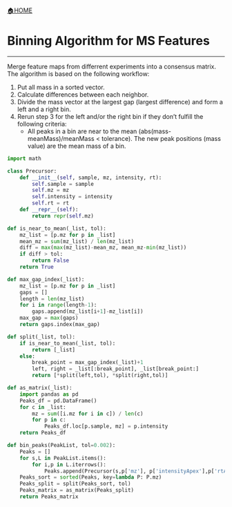 [🏠HOME](README.md)

# Binning Algorithm for MS Features

---

Merge feature maps from differrent experiments into a consensus matrix.
The algorithm is based on the following workflow:
1. Put all mass in a sorted vector.
2. Calculate differences between each neighbor.
3. Divide the mass vector at the largest gap (largest difference) and form a left and a right bin.
4. Rerun step 3 for the left and/or the right bin if they don’t fulfill the following criteria:
    + All peaks in a bin are near to the mean (abs(mass-meanMass)/meanMass < tolerance).
The new peak positions (mass value) are the mean mass of a bin.

```python
import math

class Precursor:
    def __init__(self, sample, mz, intensity, rt):
        self.sample = sample
        self.mz = mz
        self.intensity = intensity
        self.rt = rt
    def __repr__(self):
        return repr(self.mz)

def is_near_to_mean(_list, tol):
    mz_list = [p.mz for p in _list]
    mean_mz = sum(mz_list) / len(mz_list)
    diff = max(max(mz_list)-mean_mz, mean_mz-min(mz_list))
    if diff > tol:
        return False
    return True

def max_gap_index(_list):
    mz_list = [p.mz for p in _list]
    gaps = []
    length = len(mz_list)
    for i in range(length-1):
        gaps.append(mz_list[i+1]-mz_list[i])
    max_gap = max(gaps)
    return gaps.index(max_gap)

def split(_list, tol):
    if is_near_to_mean(_list, tol):
        return [_list]
    else:
        break_point = max_gap_index(_list)+1
        left, right = _list[:break_point], _list[break_point:]
        return [*split(left,tol), *split(right,tol)]

def as_matrix(_list):
    import pandas as pd
    Peaks_df = pd.DataFrame()
    for c in _list:
        mz = sum([i.mz for i in c]) / len(c)
        for p in c:
            Peaks_df.loc[p.sample, mz] = p.intensity
    return Peaks_df

def bin_peaks(PeakList, tol=0.002):
    Peaks = []
    for s,L in PeakList.items():
        for i,p in L.iterrows():
            Peaks.append(Precursor(s,p['mz'], p['intensityApex'],p['rtApex']))
    Peaks_sort = sorted(Peaks, key=lambda P: P.mz)
    Peaks_split = split(Peaks_sort, tol)
    Peaks_matrix = as_matrix(Peaks_split)
    return Peaks_matrix
```
